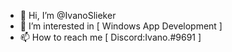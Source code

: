 - 👋 Hi, I’m @IvanoSlieker
- 👀 I’m interested in  [ Windows App Development ]
- 📫 How to reach me [ Discord:Ivano.#9691 ]

<!---
IvanoSlieker/IvanoSlieker is a ✨ special ✨ repository because its `README.md` (this file) appears on your GitHub profile.
You can click the Preview link to take a look at your changes.
--->
